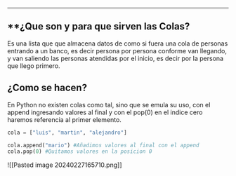 
---
## **¿Que son y para que sirven las Colas?

Es una lista que que almacena datos de como si fuera una cola de personas entrando a un banco, es decir persona por persona conforme van llegando, y van saliendo las personas atendidas por el inicio, es decir por la persona que llego primero.

## **¿Como se hacen?**

En Python no existen colas como tal, sino que se emula su uso, con el append ingresando valores al final y con el pop(0) en el indice cero haremos referencia al primer elemento.

```python
cola = ["luis", "martin", "alejandro"]

cola.append("mario") #Añadimos valores al final con el append
cola.pop(0) #Quitamos valores en la posicion 0
```

![[Pasted image 20240227165710.png]]

